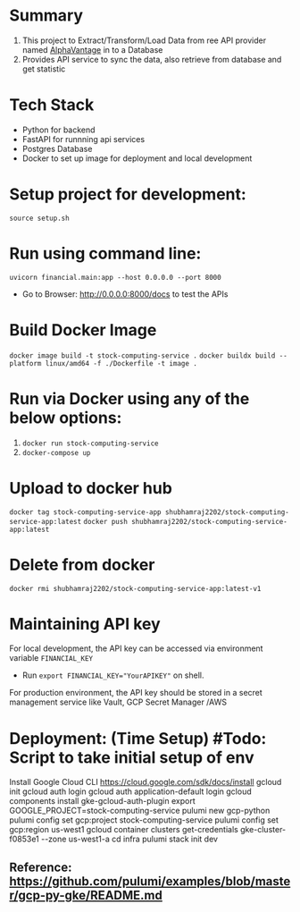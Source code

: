 # Summary
1. This project to Extract/Transform/Load Data from ree API provider named [AlphaVantage](https://www.alphavantage.co/documentation/) in to a Database
2. Provides API service to sync the data, also retrieve from database and get statistic 

# Tech Stack
- Python for backend
- FastAPI for runnning api services
- Postgres Database
- Docker to set up image for deployment and local development

# Setup project for development:
`source setup.sh`

# Run using command line:
`uvicorn financial.main:app --host 0.0.0.0 --port 8000`
- Go to Browser: http://0.0.0.0:8000/docs to test the APIs

# Build Docker Image
`docker image build -t stock-computing-service .`
`docker buildx build --platform linux/amd64 -f ./Dockerfile -t image .`

# Run via Docker using any of the below options:
1. `docker run stock-computing-service`
2. `docker-compose up`

# Upload to docker hub
`docker tag stock-computing-service-app shubhamraj2202/stock-computing-service-app:latest`
`docker push shubhamraj2202/stock-computing-service-app:latest`

# Delete from docker
`docker rmi shubhamraj2202/stock-computing-service-app:latest-v1`

# Maintaining API key
For local development, the API key can be accessed via environment variable `FINANCIAL_KEY`
- Run `export FINANCIAL_KEY="YourAPIKEY"` on shell.  

For production environment, the API key should be stored in a secret management service like Vault, GCP Secret Manager /AWS


# Deployment: (Time Setup) #Todo: Script to take initial setup of env

Install Google Cloud CLI https://cloud.google.com/sdk/docs/install
gcloud init
gcloud auth login
gcloud auth application-default login
gcloud components install gke-gcloud-auth-plugin
export GOOGLE_PROJECT=stock-computing-service
pulumi new gcp-python
pulumi config set gcp:project stock-computing-service
pulumi config set gcp:region us-west1
gcloud container clusters get-credentials gke-cluster-f0853e1 --zone us-west1-a
cd infra
pulumi stack init dev
## Reference: https://github.com/pulumi/examples/blob/master/gcp-py-gke/README.md
